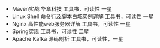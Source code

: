 - Maven实战  华章科技 工具书，可读性 一星
- Linux Shell 命令行及脚本白城实例详解  工具书，可读性 一星
- Nginx 高性能web服务器详解  工具书，可读性 一星
- Spring实现    工具书，可读性 二星
- Apache Kafka 源码剖析   工具书，可读性，一星
